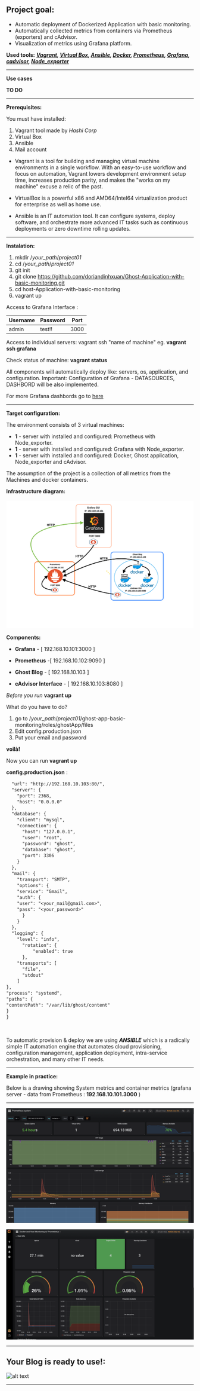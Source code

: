 ## **Project goal:**

- Automatic deployment of Dockerized Application with basic monitoring.
- Automatically collected metrics from containers via Prometheus (exporters) and cAdvisor.
- Visualization of metrics using Grafana platform.



**Used tools:** ***[Vagrant](https://www.vagrantup.com/docs/), [Virtual Box](https://www.virtualbox.org), [Ansible](https://docs.ansible.com/ansible/2.4/intro.html), [Docker](https://docs.docker.com), [Prometheus](https://prometheus.io/docs/introduction/overview/), [Grafana](http://docs.grafana.org), [cadvisor](https://github.com/google/cadvisor), [Node_exporter](https://github.com/prometheus/node_exporter)***

***

**Use cases**

**TO DO**

***

**Prerequisites:**

You must have installed:

1. Vagrant tool made by *Hashi Corp*
2. Virtual Box 
3. Ansible
4. Mail account

* Vagrant is a tool for building and managing virtual machine environments in a single workflow. With an easy-to-use workflow and focus on automation, Vagrant lowers development environment setup time, increases production parity, and makes the "works on my machine" excuse a relic of the past.
  
* VirtualBox is a powerful x86 and AMD64/Intel64 virtualization product for enterprise as well as home use. 

* Ansible is an IT automation tool. It can configure systems, deploy software, and orchestrate more advanced IT tasks such as continuous deployments or zero downtime rolling updates.


***
**Instalation:**


1. mkdir /*your_path*/*project01*
2.  cd /*your_path*/*project01*
3. git init
4. git clone https://github.com/doriandinhxuan/Ghost-Application-with-basic-monitoring.git
5. cd host-Application-with-basic-monitoring
6. vagrant up 

Access to Grafana Interface :

| Username | Password | Port |
|----------|----------|------|
| admin    | test!!   | 3000 |

Access to individual servers: vagrant ssh "name of machine" eg. **vagrant ssh grafana**

Check status of machine: **vagrant status**

All components will automatically deploy like: servers, os, application, and configuration.
Important: Configuration of Grafana - DATASOURCES, DASHBORD will be also implemented.

For more Grafana dashbords go to [here](https://grafana.com/dashboards)

***
**Target configuration:**

The environment consists of 3 virtual machines:

- **1** - server with installed and configured:  Prometheus with Node_exporter.
- **1** - server with installed and configured: Grafana with Node_exporter.
- **1** - server with installed and configured: Docker, Ghost application, Node_exporter and cAdvisor.
  
The assumption of the project is a collection of all metrics from the Machines and docker containers. 


**Infrastructure diagram:**
<br><br>
![alt text](images/diagram-ghost.png)

**Components:**



* **Grafana** - [ 192.168.10.101:3000 ]



* **Prometheus** -[ 192.168.10.102:9090 ]


* **Ghost Blog** - [ 192.168.10.103 ]
  

* **cAdvisor Interface** - [ 192.168.10.103:8080 ]


*Before you run* **vagrant up**


What do you have to do?

1. go to /*your_path*/*project01*/ghost-app-basic-monitoring/roles/ghostApp/files
2. Edit config.production.json
3. Put your email and password

**voilà!**

Now you can run **vagrant up**


**config.production.json** :

```{
  "url": "http://192.168.10.103:80/",
  "server": {
    "port": 2368,
    "host": "0.0.0.0"
  },
  "database": {
    "client": "mysql",
    "connection": {
      "host": "127.0.0.1",
      "user": "root",
      "password": "ghost",
      "database": "ghost",
      "port": 3306
    }
  },
  "mail": {
    "transport": "SMTP",
    "options": {
    "service": "Gmail",
    "auth": {
    "user": "<your_mail@gmail.com>",
    "pass": "<your_password>"
      }
    }
  },
  "logging": {
    "level": "info",
      "rotation": {
          "enabled": true
      },
    "transports": [
      "file",
      "stdout"
    ]
},
"process": "systemd",
"paths": {
"contentPath": "/var/lib/ghost/content"
}
}



```


To automatic provision & deploy we are using ***ANSIBLE*** which is a radically simple IT automation engine that automates cloud provisioning, configuration management, application deployment, intra-service orchestration, and many other IT needs.


***


**Example in practice:**

Below is a drawing showing System metrics and container metrics (grafana server - data from Prometheus : **192.168.10.101.3000** )


***
![alt text](images/Grafana-1.png)

![alt text](images/Grafana-2.png)
***

## **Your Blog is ready to use!:**

![alt text](images/Ghost.png)
***

